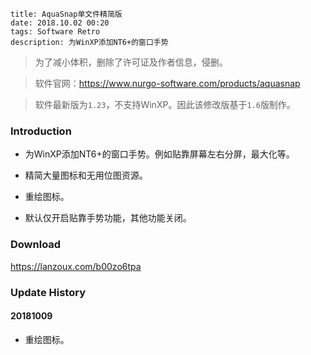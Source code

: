 ```
title: AquaSnap单文件精简版
date: 2018.10.02 00:20
tags: Software Retro
description: 为WinXP添加NT6+的窗口手势
```

> 为了减小体积，删除了许可证及作者信息，侵删。

> 软件官网：<https://www.nurgo-software.com/products/aquasnap>

> 软件最新版为`1.23`，不支持WinXP。因此该修改版基于`1.6`版制作。

### Introduction

* 为WinXP添加NT6+的窗口手势。例如贴靠屏幕左右分屏，最大化等。

* 精简大量图标和无用位图资源。

* 重绘图标。

* 默认仅开启贴靠手势功能，其他功能关闭。

### Download

<https://lanzoux.com/b00zo6tpa>

### Update History

#### 20181009

* 重绘图标。
